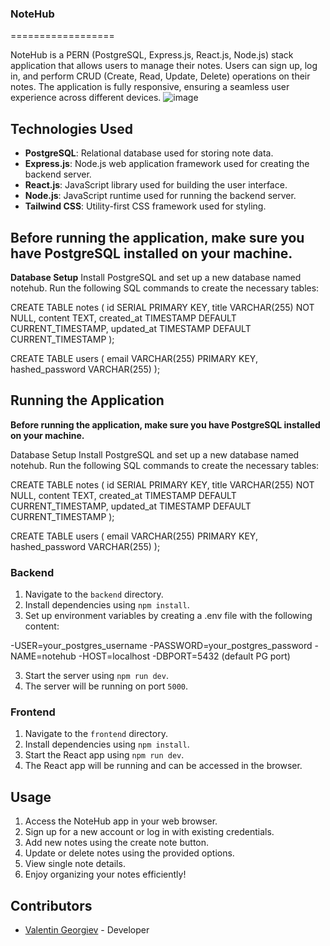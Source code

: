 ### NoteHub
==================

NoteHub is a PERN (PostgreSQL, Express.js, React.js, Node.js) stack application that allows users to manage their notes. Users can sign up, log in, and perform CRUD (Create, Read, Update, Delete) operations on their notes. The application is fully responsive, ensuring a seamless user experience across different devices.
![image](https://github.com/valgeorg97/NoteHub/assets/156944279/62581afb-eadf-4341-bb5a-7d18f783b695)

Technologies Used
-----------------

*   **PostgreSQL**: Relational database used for storing note data.
*   **Express.js**: Node.js web application framework used for creating the backend server.
*   **React.js**: JavaScript library used for building the user interface.
*   **Node.js**: JavaScript runtime used for running the backend server.
*   **Tailwind CSS**: Utility-first CSS framework used for styling.

Before running the application, make sure you have PostgreSQL installed on your machine.
-----------------------

**Database Setup**
Install PostgreSQL and set up a new database named notehub.
Run the following SQL commands to create the necessary tables:

CREATE TABLE notes (
    id SERIAL PRIMARY KEY,
    title VARCHAR(255) NOT NULL,
    content TEXT,
    created_at TIMESTAMP DEFAULT CURRENT_TIMESTAMP,
    updated_at TIMESTAMP DEFAULT CURRENT_TIMESTAMP
);

CREATE TABLE users (
    email VARCHAR(255) PRIMARY KEY,
    hashed_password VARCHAR(255)
);


Running the Application
-----------------------

**Before running the application, make sure you have PostgreSQL installed on your machine.**

Database Setup
Install PostgreSQL and set up a new database named notehub.
Run the following SQL commands to create the necessary tables:

CREATE TABLE notes (
    id SERIAL PRIMARY KEY,
    title VARCHAR(255) NOT NULL,
    content TEXT,
    created_at TIMESTAMP DEFAULT CURRENT_TIMESTAMP,
    updated_at TIMESTAMP DEFAULT CURRENT_TIMESTAMP
);

CREATE TABLE users (
    email VARCHAR(255) PRIMARY KEY,
    hashed_password VARCHAR(255)
);

### Backend

1.  Navigate to the `backend` directory.
2.  Install dependencies using `npm install`.
3.  Set up environment variables by creating a .env file with the following content:

-USER=your_postgres_username
-PASSWORD=your_postgres_password
-NAME=notehub
-HOST=localhost
-DBPORT=5432 (default PG port)

3.  Start the server using `npm run dev`.
4.  The server will be running on port `5000`.

### Frontend

1.  Navigate to the `frontend` directory.
2.  Install dependencies using `npm install`.
3.  Start the React app using `npm run dev`.
4.  The React app will be running and can be accessed in the browser.

Usage
-----

1.  Access the NoteHub app in your web browser.
2.  Sign up for a new account or log in with existing credentials.
3.  Add new notes using the create note button.
4.  Update or delete notes using the provided options.
5.  View single note details.
6.  Enjoy organizing your notes efficiently!

Contributors
------------

*   [Valentin Georgiev](https://github.com/valgeorg97) - Developer
